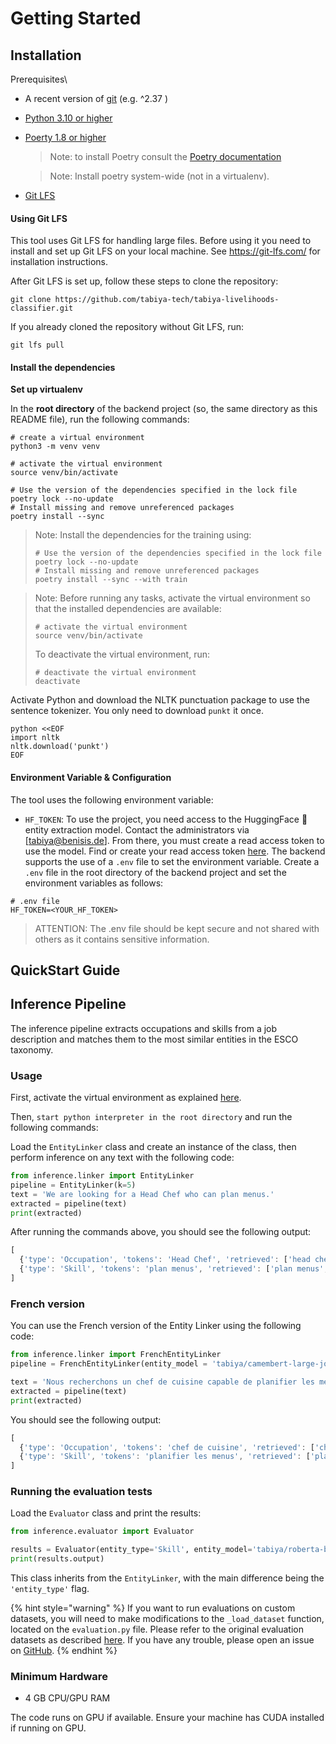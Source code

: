 # Getting Started

## Installation

Prerequisites\\

* A recent version of [git](https://git-scm.com/) (e.g. ^2.37 )
* [Python 3.10 or higher](https://www.python.org/downloads/)
*   [Poerty 1.8 or higher](https://python-poetry.org/)

    > Note: to install Poetry consult the [Poetry documentation](https://python-poetry.org/docs/#installing-with-the-official-installer)

    > Note: Install poetry system-wide (not in a virtualenv).
* [Git LFS](https://git-lfs.github.com/)

#### Using Git LFS

This tool uses Git LFS for handling large files. Before using it you need to install and set up Git LFS on your local machine. See https://git-lfs.com/ for installation instructions.

After Git LFS is set up, follow these steps to clone the repository:

```shell
git clone https://github.com/tabiya-tech/tabiya-livelihoods-classifier.git
```

If you already cloned the repository without Git LFS, run:

```shell
git lfs pull
```

#### Install the dependencies <a href="#dep" id="dep"></a>

**Set up virtualenv**

In the **root directory** of the backend project (so, the same directory as this README file), run the following commands:

```shell
# create a virtual environment
python3 -m venv venv

# activate the virtual environment
source venv/bin/activate
```

```shell
# Use the version of the dependencies specified in the lock file
poetry lock --no-update
# Install missing and remove unreferenced packages
poetry install --sync
```

> Note: Install the dependencies for the training using:
>
> ```shell
> # Use the version of the dependencies specified in the lock file
> poetry lock --no-update
> # Install missing and remove unreferenced packages
> poetry install --sync --with train
> ```

> Note: Before running any tasks, activate the virtual environment so that the installed dependencies are available:
>
> ```shell
> # activate the virtual environment
> source venv/bin/activate
> ```
>
> To deactivate the virtual environment, run:
>
> ```shell
> # deactivate the virtual environment
> deactivate
> ```

Activate Python and download the NLTK punctuation package to use the sentence tokenizer. You only need to download `punkt` it once.

```shell
python <<EOF
import nltk
nltk.download('punkt')
EOF
```

#### Environment Variable & Configuration

The tool uses the following environment variable:

* `HF_TOKEN`: To use the project, you need access to the HuggingFace 🤗 entity extraction model. Contact the administrators via \[tabiya@benisis.de]. From there, you must create a read access token to use the model. Find or create your read access token [here](https://huggingface.co/settings/tokens). The backend supports the use of a `.env` file to set the environment variable. Create a `.env` file in the root directory of the backend project and set the environment variables as follows:

```dotenv
# .env file
HF_TOKEN=<YOUR_HF_TOKEN>
```

> ATTENTION: The .env file should be kept secure and not shared with others as it contains sensitive information.

## QuickStart Guide

## Inference Pipeline

The inference pipeline extracts occupations and skills from a job description and matches them to the most similar entities in the ESCO taxonomy.

### Usage

First, activate the virtual environment as explained [here](getting-started.md#dep).

Then, `start python interpreter in the root directory` and run the following commands:

Load the `EntityLinker` class and create an instance of the class, then perform inference on any text with the following code:

```python
from inference.linker import EntityLinker
pipeline = EntityLinker(k=5)
text = 'We are looking for a Head Chef who can plan menus.'
extracted = pipeline(text)
print(extracted)
```

After running the commands above, you should see the following output:

```js
[
  {'type': 'Occupation', 'tokens': 'Head Chef', 'retrieved': ['head chef', 'industrial head chef', 'head pastry chef', 'chef', 'kitchen chef']},
  {'type': 'Skill', 'tokens': 'plan menus', 'retrieved': ['plan menus', 'plan patient menus', 'present menus', 'plan schedule', 'plan engineering activities']}
]
```

### French version

You can use the French version of the Entity Linker using the following code:

```python
from inference.linker import FrenchEntityLinker
pipeline = FrenchEntityLinker(entity_model = 'tabiya/camembert-large-job-ner', similarity_model = 'intfloat/multilingual-e5-base')

text = 'Nous recherchons un chef de cuisine capable de planifier les menus.'
extracted = pipeline(text)
print(extracted)
```

You should see the following output:

```javascript
[
  {'type': 'Occupation', 'tokens': 'chef de cuisine', 'retrieved': ['chef de cuisine', 'chef de marque', 'chef mécanicien', 'chef cuisinier/cheffe cuisinière', 'chef de train']}, 
  {'type': 'Skill', 'tokens': 'planifier les menus', 'retrieved': ['planifier les menus', 'présenter des menus', 'établir les menus des patients', 'préparer des plannings', 'préparer des plats préparés']}
]
```

### Running the evaluation tests

Load the `Evaluator` class and print the results:

```python
from inference.evaluator import Evaluator

results = Evaluator(entity_type='Skill', entity_model='tabiya/roberta-base-job-ner', similarity_model='all-MiniLM-L6-v2', crf=False, evaluation_mode=True)
print(results.output)
```

This class inherits from the `EntityLinker`, with the main difference being the `'entity_type'` flag.

{% hint style="warning" %}
If you want to run evaluations on custom datasets, you will need to make modifications to the `_load_dataset` function, located on the `evaluation.py` file. Please refer to the original evaluation datasets as described [here](datasets.md). If you have any trouble, please open an issue on [GitHub](https://github.com/tabiya-tech/tabiya-livelihoods-classifier/issues).
{% endhint %}

### Minimum Hardware

* 4 GB CPU/GPU RAM

The code runs on GPU if available. Ensure your machine has CUDA installed if running on GPU.
